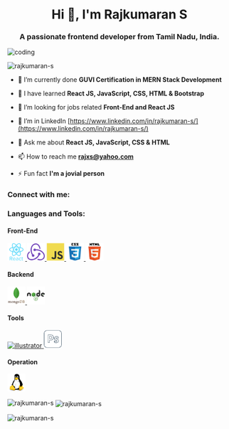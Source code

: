<!--
**Rajkumaran-S/Rajkumaran-S** is a ✨ _special_ ✨ repository because its `README.md` (this file) appears on your GitHub profile.

Here are some ideas to get you started:

- 🔭 I’m currently working on ...
- 🌱 I’m currently learning ...
- 👯 I’m looking to collaborate on ...
- 🤔 I’m looking for help with ...
- 💬 Ask me about ...
- 📫 How to reach me: ...
- 😄 Pronouns: ...
- ⚡ Fun fact: ...
-->

<h1 align="center">Hi 👋, I'm Rajkumaran S</h1>

<h3 align="center">A passionate frontend developer from Tamil Nadu, India.</h3>

<img align="top" alt="coding" width="400" src="https://cdn.dribbble.com/users/2131993/screenshots/4948736/thoughtworks-gif_dribbble.gif">

<p align="left"> <img src="https://komarev.com/ghpvc/?username=rajkumaran-s&label=Profile%20views&color=0e75b6&style=flat" alt="rajkumaran-s" /> </p>

- 🔭 I’m currently done **GUVI Certification in MERN Stack Development**

- 🌱 I have learned **React JS, JavaScript, CSS, HTML & Bootstrap**

- 🤝 I’m looking for jobs related **Front-End and React JS**

- 👯 I’m in LinkedIn [https://www.linkedin.com/in/rajkumaran-s/](https://www.linkedin.com/in/rajkumaran-s/)

- 💬 Ask me about **React JS, JavaScript, CSS & HTML**

- 📫 How to reach me **rajxs@yahoo.com**

- ⚡ Fun fact **I'm a jovial person**

<h3 align="left">Connect with me:</h3>
<p align="left"></p>

<h3 align="left">Languages and Tools:</h3>
<h4 align="left">Front-End</h4>
<p align="left"> <a href="https://reactjs.org/" target="_blank" rel="noreferrer"> <img src="https://raw.githubusercontent.com/devicons/devicon/master/icons/react/react-original-wordmark.svg" alt="react" width="40" height="40"/> </a> <a href="https://redux.js.org" target="_blank" rel="noreferrer"> <img src="https://raw.githubusercontent.com/devicons/devicon/master/icons/redux/redux-original.svg" alt="redux" width="40" height="40"/> </a> 
<a href="https://developer.mozilla.org/en-US/docs/Web/JavaScript" target="_blank" rel="noreferrer"> <img src="https://raw.githubusercontent.com/devicons/devicon/master/icons/javascript/javascript-original.svg" alt="javascript" width="40" height="40"/> </a> 
<a href="https://www.w3schools.com/css/" target="_blank" rel="noreferrer"> <img src="https://raw.githubusercontent.com/devicons/devicon/master/icons/css3/css3-original-wordmark.svg" alt="css3" width="40" height="40"/> </a> <a href="https://www.w3.org/html/" target="_blank" rel="noreferrer"> <img src="https://raw.githubusercontent.com/devicons/devicon/master/icons/html5/html5-original-wordmark.svg" alt="html5" width="40" height="40"/> </a>  </p>
<h4 align="left">Backend</h4>  
<a href="https://www.mongodb.com/" target="_blank" rel="noreferrer"> <img src="https://raw.githubusercontent.com/devicons/devicon/master/icons/mongodb/mongodb-original-wordmark.svg" alt="mongodb" width="40" height="40"/> </a> <a href="https://nodejs.org" target="_blank" rel="noreferrer"> <img src="https://raw.githubusercontent.com/devicons/devicon/master/icons/nodejs/nodejs-original-wordmark.svg" alt="nodejs" width="40" height="40"/> </a>
<h4 align="left">Tools</h4>
<a href="https://www.adobe.com/in/products/illustrator.html" target="_blank" rel="noreferrer"> <img src="https://www.vectorlogo.zone/logos/adobe_illustrator/adobe_illustrator-icon.svg" alt="illustrator" width="40" height="40"/> </a>
<a href="https://www.photoshop.com/en" target="_blank" rel="noreferrer"> <img src="https://raw.githubusercontent.com/devicons/devicon/master/icons/photoshop/photoshop-line.svg" alt="photoshop" width="40" height="40"/> </a>
<h4 align="left">Operation</h4>  
 <a href="https://www.linux.org/" target="_blank" rel="noreferrer"> <img src="https://raw.githubusercontent.com/devicons/devicon/master/icons/linux/linux-original.svg" alt="linux" width="40" height="40"/> </a> 


<p><img align="left" src="https://github-readme-stats.vercel.app/api/top-langs?username=rajkumaran-s&show_icons=true&locale=en&layout=compact" alt="rajkumaran-s" /></p>

<p>&nbsp;<img align="center" src="https://github-readme-stats.vercel.app/api?username=rajkumaran-s&show_icons=true&locale=en" alt="rajkumaran-s" /></p>

<p><img align="center" src="https://github-readme-streak-stats.herokuapp.com/?user=rajkumaran-s&" alt="rajkumaran-s" /></p>
